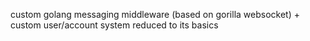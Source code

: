 custom golang messaging middleware (based on gorilla websocket) + custom user/account system reduced to its basics
